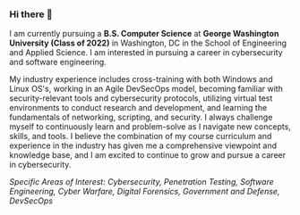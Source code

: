 ### Hi there 👋

I am currently pursuing a **B.S. Computer Science** at **George Washington University (Class of 2022)** in Washington, DC in the School of Engineering and Applied Science. I am interested in pursuing a career in cybersecurity and software engineering.

My industry experience includes cross-training with both Windows and Linux OS's, working in an Agile DevSecOps model, becoming familiar with security-relevant tools and cybersecurity protocols, utilizing virtual test environments to conduct research and development, and learning the fundamentals of networking, scripting, and security. I always challenge myself to continuously learn and problem-solve as I navigate new concepts, skills, and tools. I believe the combination of my course curriculum and experience in the industry has given me a comprehensive viewpoint and knowledge base, and I am excited to continue to grow and pursue a career in cybersecurity.

*Specific Areas of Interest: Cybersecurity, Penetration Testing, Software Engineering, Cyber Warfare, Digital Forensics, Government and Defense, DevSecOps*
